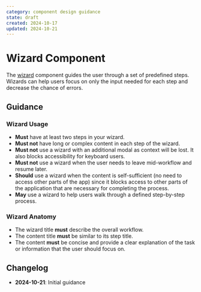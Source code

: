 ```yaml
---
category: component design guidance
state: draft
created: 2024-10-17
updated: 2024-10-21
---
```


# Wizard Component

The [wizard](https://clarity.design/documentation/wizard) component guides the user through a set of predefined steps. Wizards can help users focus on only the input needed for each step and decrease the chance of errors.

## Guidance

### Wizard Usage

- **Must** have at least two steps in your wizard. 
- **Must not** have long or complex content in each step of the wizard.
- **Must not** use a wizard with an additional modal as context will be lost. It also blocks accessibility for keyboard users.
- **Must not** use a wizard when the user needs to leave mid-workflow and resume later.
- **Should** use a wizard when the content is self-sufficient (no need to access other parts of the app) since it blocks access to other parts of the application that are necessary for completing the process.
- **May** use a wizard to help users walk through a defined step-by-step process.

### Wizard Anatomy

- The wizard title **must** describe the overall workflow.
- The content title **must** be similar to its step title.
- The content **must** be concise and provide a clear explanation of the task or information that the user should focus on.

## Changelog

- **2024-10-21**: Initial guidance
